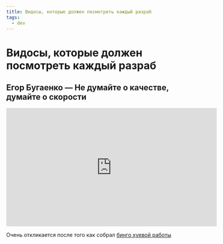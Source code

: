 ```yaml
---
title: Видосы, которые должен посмотреть каждый разраб
tags:
  - dev
---
```


# Видосы, которые должен посмотреть каждый разраб

## Егор Бугаенко — Не думайте о качестве, думайте о скорости

<iframe width="560" height="315" src="https://www.youtube.com/embed/jFSSV1pdZTw" title="YouTube video player" frameborder="0" allow="accelerometer; autoplay; clipboard-write; encrypted-media; gyroscope; picture-in-picture; web-share" allowfullscreen></iframe>

Очень откликается после того как собрал [бинго хуевой работы](./work/bad-job.md)